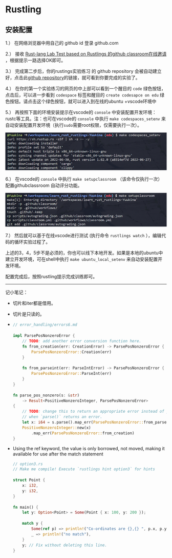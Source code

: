 # Rustling

## 安装配置

1.） 在网络浏览器中用自己的 github id 登录 github.com

2.） 接收 [Rust-lang Lab Test based on Rustlings 的github classroom在线邀请](https://classroom.github.com/a/YTNg1dEH) ，根据提示一路选择OK即可。

3.） 完成第二步后，你的rustings实验练习 的 github repository 会被自动建立好，点击此[github repository](https://github.com/LearningOS/learn_rust_rustlings-Yuukina)的链接，就可看到你要完成的实验了。

4.） 在你的第一个实验练习的网页的中上部可以看到一个醒目的 `code` 绿色按钮，点击后，可以进一步看到 `codespace` 标签和醒目的 `create codesapce on edu` 绿色按钮。请点击这个绿色按钮，就可以进入到在线的ubuntu +vscode环境中

5.） 再按照下面的环境安装提示在vscode的 `console` 中安装配置开发环境：rustc等工具。注：也可在vscode的 `console` 中执行 `make codespaces_setenv` 来自动安装配置开发环境（执行`sudo`需要root权限，仅需要执行一次）。

![image-20220716142706286](https://raw.githubusercontent.com/Yuukina/XSJ-Img/main/img/image-20220716142706286.png)

6.） 在vscode的 `console` 中执行 `make setupclassroom` （该命令仅执行一次）配置githubclassroom 自动评分功能。

![image-20220716142819159](https://raw.githubusercontent.com/Yuukina/XSJ-Img/main/img/image-20220716142819159.png)

7.） 然后就可以基于在线vscode进行测试 (执行命令 `rustlings watch` ），编辑代码的循环实验过程了。

上述的3，4，5步不是必须的，你也可以线下本地开发。如果是本地的ubuntu中建立开发环境，可在shell中执行 `make ubuntu_local_setenv` 来自动安装配置开发环境。

配置完成后，按照rustling提示完成训练即可。

---

记小笔记：

- 切片和iter都是借用。

- 切片是只读的。

- ```rust
  // error_handling/errors6.md
  
  impl ParsePosNonzeroError {
      // TODO: add another error conversion function here.
      fn from_creation(err: CreationError) -> ParsePosNonzeroError {
          ParsePosNonzeroError::Creation(err)
      }
  
      fn from_parseint(err: ParseIntError) -> ParsePosNonzeroError {
          ParsePosNonzeroError::ParseInt(err)
      }
  }
  
  fn parse_pos_nonzero(s: &str)
      -> Result<PositiveNonzeroInteger, ParsePosNonzeroError>
  {
      // TODO: change this to return an appropriate error instead of panicking
      // when `parse()` returns an error.
      let x: i64 = s.parse().map_err(ParsePosNonzeroError::from_parseint)?;
      PositiveNonzeroInteger::new(x)
          .map_err(ParsePosNonzeroError::from_creation)
  }
  ```
  
- Using the ref keyword, the value is only borrowed, not moved, making it available for use after the match statement

  ```rust
  // option3.rs
  // Make me compile! Execute `rustlings hint option3` for hints
  
  struct Point {
      x: i32,
      y: i32,
  }
  
  fn main() {
      let y: Option<Point> = Some(Point { x: 100, y: 200 });
  
      match y {
          Some(ref p) => println!("Co-ordinates are {},{} ", p.x, p.y),
          _ => println!("no match"),
      }
      y; // Fix without deleting this line.
  }
  ```

  
